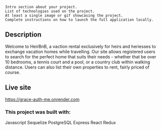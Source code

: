     Intro section about your project.
    List of technologies used on the project.
    At least a single image or gif showcasing the project.
    Complete instructions on how to launch the full application locally.


## Description

Welcome to HeirBnB, a vaction rental exclusively for heirs and heriesses to exchange vacation homes while travelling. Our site allows registered users to search for the perfect home that suits their needs - whether that be over 10 bedrooms, a tennis court and a pool, or a country club within walking distance. Users can also list their own properties to rent, fairly priced of course.

## Live site

https://grace-auth-me.onrender.com

### This project was built with:
Javascript
Sequelize
PostgreSQL
Express
React
Redux
